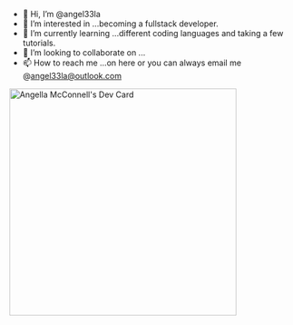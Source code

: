 - 👋 Hi, I’m @angel33la
- 👀 I’m interested in ...becoming a fullstack developer. 
- 🌱 I’m currently learning ...different coding languages and taking a few tutorials.
- 💞️ I’m looking to collaborate on ...
- 📫 How to reach me ...on here or you can always email me @angel33la@outlook.com

<!---
angel33la/angel33la is a ✨ special ✨ repository because its `README.md` (this file) appears on your GitHub profile.
You can click the Preview link to take a look at your changes.
--->
<a href="https://app.daily.dev/Angel33la"><img src="https://api.daily.dev/devcards/bfb4b32f61e648c2a923567ebe0e6726.png?r=y7d" width="400" alt="Angella McConnell's Dev Card"/></a>

